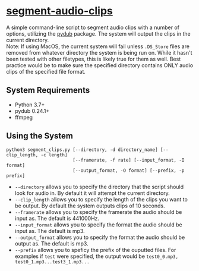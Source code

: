 # [segment-audio-clips](https://github.com/marcelagmrtnz/segment-audio-clips)
A simple command-line script to segment audio clips with a number of options, utilizing the [pydub](https://github.com/jiaaro/pydub) package. The system will output the clips in the current directory.<br>
Note: If using MacOS, the current system will fail unless ```.DS_Store``` files are removed from whatever directory the system is being run on. While it hasn't been tested with other filetypes, this is likely true for them as well. Best practice would be to make sure the specified directory contains ONLY audio clips of the specified file format.

## System Requirements
- Python 3.7+
- pydub 0.24.1+
- ffmpeg

## Using the System
```
python3 segment_clips.py [--directory, -d directory_name] [--clip_length, -c length]
                         [--framerate, -f rate] [--input_format, -I format]
                         [--output_format, -O format] [--prefix, -p prefix]
```
- ```--directory``` allows you to specify the directory that the script should look for audio in. By default it will attempt the current directory.
- ```--clip_length``` allows you to specify the length of the clips you want to be output. By default the system outputs clips of 10 seconds.
- ```--framerate``` allows you to specify the framerate the audio should be input as. The default is 441000Hz.
- ```--input_format``` allows you to specify the format the audio should be input as. The default is mp3.
- ```--output_format``` allows you to specify the format the audio should be output as. The default is mp3.
- ```--prefix``` allows you to speficy the prefix of the ouputted files. For examples if ```test``` were specified, the output would be ```test0_0.mp3, test0_1.mp3...test3_1.mp3...```
